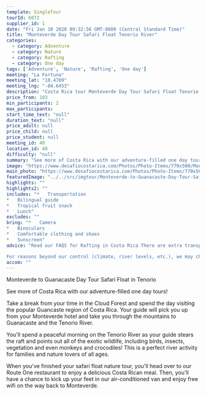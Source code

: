 ```yaml
---
template: SingleTour
tourId: 6072
supplier_id: 1
date: "Fri Jan 10 2020 09:32:56 GMT-0600 (Central Standard Time)"
title: "Monteverde Day Tour Safari Float Tenorio River"
categories: 
  - category: Adventure
  - category: Nature
  - category: Rafting
  - category: One day
tags: ['Adventure', 'Nature', 'Rafting', 'One day']
meeting: "La Fortuna"
meeting_lat: "10.4709"
meeting_lng: "-84.6453"
description: "Costa Rica tour Monteverde Day Tour Safari Float Tenorio River, id 6072"
price_from: 103
min_participants: 2
max_participants: 
start_time_text: "null"
duration_text: "null"
price_adult: null
price_child: null
price_student: null
meeting_id: 40
location_id: 40
difficulty: "null"
summary: "See more of Costa Rica with our adventure-filled one day tours! Take a break from your time in the Cloud Forest and spend the day visiting the popular Guancaste region of Costa Rica. You'll spend a peaceful morning on the Tenorio River as your guide stears the raft and points out all of the exotic wildlife, including birds, insects, vegetation and even monkeys and crocodiles! Then you'll enjoy a delicious Costa Rican meal before heading back to Monteverde."
image: "https://www.desafiocostarica.com/Photos/Photo-Items/770x500/Monteverde-to-Guanacaste-Day-Tour-Safari-Float-in-Tenorio-1509573686.jpg"
main_photo: "https://www.desafiocostarica.com/Photos/Photo-Items/770x500/Monteverde-to-Guanacaste-Day-Tour-Safari-Float-in-Tenorio-1509573686.jpg"
featuredImage: "../../src/imgtour/Monteverde-to-Guanacaste-Day-Tour-Safari-Float-in-Tenorio-1509573686.jpg"
highlights: ""
highlights2: ""
includes: "*   Transportation
*   Bilingual guide
*   Tropical fruit snack
*   Lunch"
excludes: ""
bring: "*   Camera
*   Binoculars
*   Comfortable clothing and shoes
*   Sunscreen"
advice: "Read our FAQS for Rafting in Costa Rica There are extra transport charge for hotels outside of our normal pick-up zone. Have a look at our Adventure Waiver if you have questions about our Costa Rica adventure tour policies.

For reasons beyond our control (climate, river levels, etc.), we may change to a more-suitable tour with an equal or similar adventure-appeal or offer other tour options so you don't miss out on a fun day in Costa Rica. We reserve the right to cancel a trip due to unfavorable conditions & will only run a tour according to our policies. Full refund is given if (on rare occasion) no tour is run. This adventure involves some inherent risk and physical exertion, so you must be in good physical condition!"
accom: ""
---
```

Monteverde to Guanacaste Day Tour Safari Float in Tenorio

See more of Costa Rica with our adventure-filled one day tours!

Take a break from your time in the Cloud Forest and spend the day visiting the popular Guancaste region of Costa Rica. Your guide will pick you up from your Monteverde hotel and take you through the mountains to Guanacaste and the Tenorio River.

You'll spend a peaceful morning on the Tenorio River as your guide stears the raft and points out all of the exotic wildlife, including birds, insects, vegetation and even monkeys and crocodiles! This is a perfect river activity for families and nature lovers of all ages.

When you've finished your safari float nature tour, you'll head over to our Route One restaurant to enjoy a delicious Costa Rican meal. Then, you'll have a chance to kick up your feet in our air-conditioned van and enjoy free wifi on the way back to Monteverde.